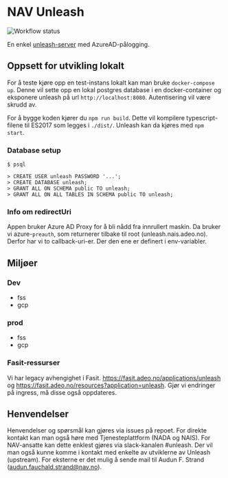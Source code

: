 # NAV Unleash
![Workflow status](https://github.com/navikt/unleash/workflows/build/badge.svg)

En enkel [unleash-server](https://github.com/Unleash/unleash) med AzureAD-pålogging. 

## Oppsett for utvikling lokalt

For å teste kjøre opp en test-instans lokalt kan man bruke `docker-compose up`.
Denne vil sette opp en lokal postgres database i en docker-container og
eksponere unleash på url `http://localhost:8080`. Autentisering vil være
skrudd av.

For å bygge koden kjører du `npm run build`. Dette vil kompilere typescript-filene til ES2017
som legges i `./dist/`. Unleash kan da kjøres med `npm start`.

### Database setup
```
$ psql

> CREATE USER unleash PASSWORD '...';
> CREATE DATABASE unleash;
> GRANT ALL ON SCHEMA public TO unleash;
> GRANT ALL ON ALL TABLES IN SCHEMA public TO unleash;
```

### Info om redirectUri

Appen bruker Azure AD Proxy for å bli nådd fra innrullert maskin. Da bruker vi azure-`preauth`, som returnerer tilbake
til root (unleash.nais.adeo.no). Derfor har vi to callback-uri-er. Der den ene er definert i env-variabler.

## Miljøer

### Dev
* fss
* gcp

### prod
* fss
* gcp

### Fasit-ressurser

Vi har legacy avhengighet i Fasit. https://fasit.adeo.no/applications/unleash og https://fasit.adeo.no/resources?application=unleash. Gjør vi endringer på ingress, må disse også oppdateres.

## Henvendelser

Henvendelser og spørsmål kan gjøres via issues på repoet. For direkte kontakt kan man også høre med Tjenesteplattform (NADA og NAIS). For NAV-ansatte kan dette enklest gjøres via slack-kanalen #unleash. Der vil man også kunne komme i kontakt med enkelte av utviklerne av Unleash (upstream).
For eksterne er det mulig å sende mail til Audun F. Strand (audun.fauchald.strand@nav.no).
